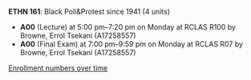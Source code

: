 **ETHN 161**: Black Poli&Protest since 1941 (4 units)

- **A00** (Lecture) at 5:00 pm–7:20 pm on Monday at RCLAS R100 by Browne, Errol Tsekani (A17258557)
- **A00** (Final Exam) at 7:00 pm–9:59 pm on Monday at RCLAS R07 by Browne, Errol Tsekani (A17258557)

[Enrollment numbers over time](./ETHN161.tsv)

